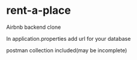 # rent-a-place
Airbnb backend clone

In application.properties add url for your database

postman collection included(may be incomplete)

